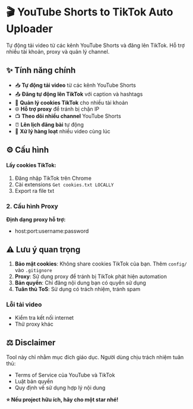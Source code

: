# 🎬 YouTube Shorts to TikTok Auto Uploader

Tự động tải video từ các kênh YouTube Shorts và đăng lên TikTok. Hỗ trợ nhiều tài khoản, proxy và quản lý channel.

## ✨ Tính năng chính

- 📥 **Tự động tải video** từ các kênh YouTube Shorts
- 📤 **Đăng tự động lên TikTok** với caption và hashtags
- 🔐 **Quản lý cookies TikTok** cho nhiều tài khoản
- 🌐 **Hỗ trợ proxy** để tránh bị chặn IP
- 📺 **Theo dõi nhiều channel** YouTube Shorts
- ⏰ **Lên lịch đăng bài** tự động
- 🔄 **Xử lý hàng loạt** nhiều video cùng lúc

## ⚙️ Cấu hình
#### Lấy cookies TikTok:

1. Đăng nhập TikTok trên Chrome
2. Cài extensions `Get cookies.txt LOCALLY`
3. Export ra file txt

### 2. Cấu hình Proxy

**Định dạng proxy hỗ trợ:**
- host:port:username:password

## ⚠️ Lưu ý quan trọng

1. **Bảo mật cookies**: Không share cookies TikTok của bạn. Thêm `config/` vào `.gitignore`
2. **Proxy**: Sử dụng proxy để tránh bị TikTok phát hiện automation
3. **Bản quyền**: Chỉ đăng nội dung bạn có quyền sử dụng
4. **Tuân thủ ToS**: Sử dụng có trách nhiệm, tránh spam

### Lỗi tải video
- Kiểm tra kết nối internet
- Thử proxy khác

## ⚖️ Disclaimer

Tool này chỉ nhằm mục đích giáo dục. Người dùng chịu trách nhiệm tuân thủ:
- Terms of Service của YouTube và TikTok
- Luật bản quyền
- Quy định về sử dụng hợp lý nội dung

**⭐ Nếu project hữu ích, hãy cho một star nhé!**
